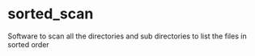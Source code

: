 # sorted_scan
Software to scan all the directories and sub directories to list the files in sorted order
